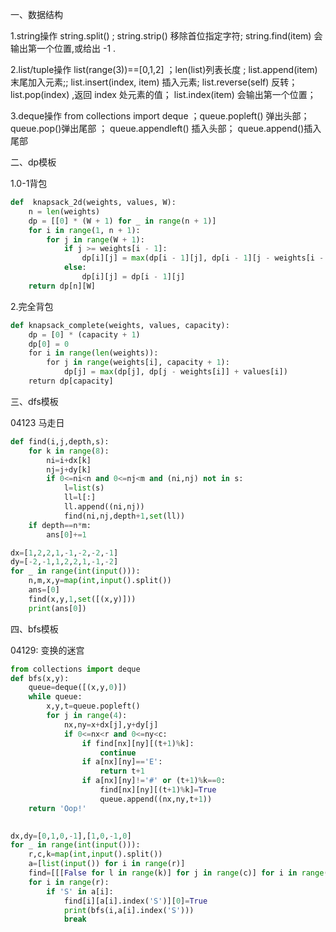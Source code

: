 一、数据结构  

1.string操作 string.split() ; string.strip() 移除首位指定字符; string.find(item) 会输出第一个位置,或给出 -1 . 

2.list/tuple操作  list(range(3))==[0,1,2] ；len(list)列表长度 ; list.append(item) 末尾加入元素;; list.insert(index,  item) 插入元素;  list.reverse(self) 反转；list.pop(index) ,返回 index 处元素的值； list.index(item) 会输出第一个位置；

3.deque操作   from collections import deque ；queue.popleft() 弹出头部； queue.pop()弹出尾部 ； queue.appendleft() 插入头部； queue.append()插入尾部 

二、dp模板

1.0-1背包

```python
def  knapsack_2d(weights, values, W):   
    n = len(weights)   
    dp = [[0] * (W + 1) for _ in range(n + 1)]   
    for i in range(1, n + 1):     
        for j in range(W + 1):       
            if j >= weights[i - 1]:           
                dp[i][j] = max(dp[i - 1][j], dp[i - 1][j - weights[i - 1]] +  values[i - 1])
            else: 
                dp[i][j] = dp[i - 1][j]   
    return dp[n][W]

```

2.完全背包

```python
def knapsack_complete(weights, values, capacity):
    dp = [0] * (capacity + 1)
    dp[0] = 0
    for i in range(len(weights)): 
        for j in range(weights[i], capacity + 1): 
            dp[j] = max(dp[j], dp[j - weights[i]] + values[i])
    return dp[capacity]

```

三、dfs模板

04123 马走日

```python
def find(i,j,depth,s):
    for k in range(8):
        ni=i+dx[k]
        nj=j+dy[k]
        if 0<=ni<n and 0<=nj<m and (ni,nj) not in s:
            l=list(s)
            ll=l[:]
            ll.append((ni,nj))
            find(ni,nj,depth+1,set(ll))
    if depth==n*m:
        ans[0]+=1

dx=[1,2,2,1,-1,-2,-2,-1]
dy=[-2,-1,1,2,2,1,-1,-2]
for _ in range(int(input())):
    n,m,x,y=map(int,input().split())
    ans=[0]
    find(x,y,1,set([(x,y)]))
    print(ans[0])
```

四、bfs模板

04129: 变换的迷宫

```python
from collections import deque
def bfs(x,y):
    queue=deque([(x,y,0)])
    while queue:
        x,y,t=queue.popleft()
        for j in range(4):
            nx,ny=x+dx[j],y+dy[j]
            if 0<=nx<r and 0<=ny<c:
                if find[nx][ny][(t+1)%k]:
                    continue
                if a[nx][ny]=='E':
                    return t+1
                if a[nx][ny]!='#' or (t+1)%k==0:
                    find[nx][ny][(t+1)%k]=True
                    queue.append((nx,ny,t+1))
    return 'Oop!'
                    

dx,dy=[0,1,0,-1],[1,0,-1,0]
for _ in range(int(input())):
    r,c,k=map(int,input().split())
    a=[list(input()) for i in range(r)]
    find=[[[False for l in range(k)] for j in range(c)] for i in range(r)]
    for i in range(r):
        if 'S' in a[i]:
            find[i][a[i].index('S')][0]=True
            print(bfs(i,a[i].index('S')))
            break
```

